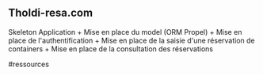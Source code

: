 ## Tholdi-resa.com

Skeleton Application
+
Mise en place du model (ORM Propel)
+
Mise en place de l'authentification
+
Mise en place de la saisie d'une réservation de containers
+
Mise en place de la consultation des réservations

#ressources
